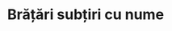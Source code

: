 ---
layout: post
title: "Brățări subțiri cu nume"
description: "Brățări subțiri cu nume."
img: "/assets/img/bratari-subtiri-cu-nume-1.jpg"
img2: "/assets/img/bratari-subtiri-cu-nume-2.jpg"
colors: "disponibile doar culorile din poze"
price: "12 RON /buc"
vertical: true
---